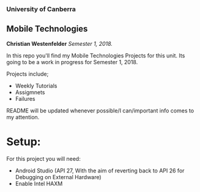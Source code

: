 ### University of Canberra
## Mobile Technologies

**Christian Westenfelder**
*Semester 1, 2018.*

In this repo you'll find my Mobile Technologies Projects for this unit. Its going to be a work in progress for Semester 1, 2018. 

Projects include; 
* Weekly Tutorials
* Assigmnets 
* Failures


README will be updated whenever possible/I can/important info comes to my attention. 

# Setup:
For this project you will need:
* Android Studio (API 27, With the aim of reverting back to API 26 for Debugging on External Hardware)
* Enable Intel HAXM 
